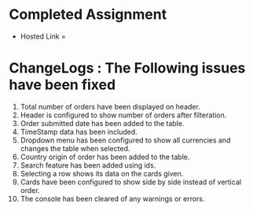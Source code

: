 # Completed Assignment

- Hosted Link = 

# ChangeLogs : The Following issues have been fixed

1.  Total number of orders have been displayed on header.
2.  Header is configured to show number of orders after filteration.
3.  Order submitted date has been added to the table.
4.  TimeStamp data has been included.
5.  Dropdown menu has been configured to show all currencies and changes the table when selected.
6.  Country origin of order has been added to the table.
7.  Search feature has been added using ids.
8.  Selecting a row shows its data on the cards given.
9.  Cards have been configured to show side by side instead of vertical order.
10. The console has been cleared of any warnings or errors.
